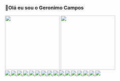 ### 👋Olá eu sou o Geronimo Campos
  <a href="https://github.com/geronimo-santos">
    
  <img height="180em" src="https://github-readme-stats.vercel.app/api?username=geronimo-santos&show_icons=true&theme=highcontrast&include_all_commits=true&count_private=true"/>

    
 <img height="180em" src="https://github-readme-stats.vercel.app/api/top-langs/?username=geronimo-santos&layout&langs_=7&theme=highcontrast"/>
 <br>
  <img src='https://img.shields.io/badge/Discord-7289DA?style=for-the-badge&logo=discord&logoColor=white'/>
  <img src='https://img.shields.io/badge/Udemy-EC5252?style=for-the-badge&logo=Udemy&logoColor=white'/>
  <img src='https://img.shields.io/badge/Bootstrap-563D7C?style=for-the-badge&logo=bootstrap&logoColor=white'/>
  <img src='https://img.shields.io/badge/React-20232A?style=for-the-badge&logo=react&logoColor=61DAFB'/>
  <img src='https://img.shields.io/badge/CSS3-1572B6?style=for-the-badge&logo=css3&logoColor=white'/>
  <img src='https://img.shields.io/badge/HTML5-E34F26?style=for-the-badge&logo=html5&logoColor=white'/>
  <img src='https://img.shields.io/badge/JavaScript-323330?style=for-the-badge&logo=javascript&logoColor=F7DF1E'/>
  <img src='https://img.shields.io/badge/Scratch-4D97FF?style=for-the-badge&logo=Scratch&logoColor=white'/>
  <img src='https://img.shields.io/badge/Codepen-000000?style=for-the-badge&logo=codepen&logoColor=white'/>
  <img src='https://img.shields.io/badge/GitHub-100000?style=for-the-badge&logo=github&logoColor=white'/>
  <img src='https://img.shields.io/badge/Instagram-E4405F?style=for-the-badge&logo=instagram&logoColor=white'/>
  <img src='https://img.shields.io/badge/LinkedIn-0077B5?style=for-the-badge&logo=linkedin&logoColor=white'/>
  
  <img src='https://hits.seeyoufarm.com/api/count/incr/badge.svg?url=https%3A%2F%2Fgithub.com%2F1212%2Fhit-counter'/>
<!--   <img src="https://activity-graph.herokuapp.com/graph?username=geronimo-santos&theme=minimal"/> -->
  <img src="https://github-profile-summary-cards.vercel.app/api/cards/profile-details?username=geronimo-santos&theme=vue"/>
  
  
  <img src="https://github-readme-streak-stats.herokuapp.com/?user=geronimo-santos"/>
  <img src="https://github-profile-trophy.vercel.app/?username=geronimo-santos"/>
 
